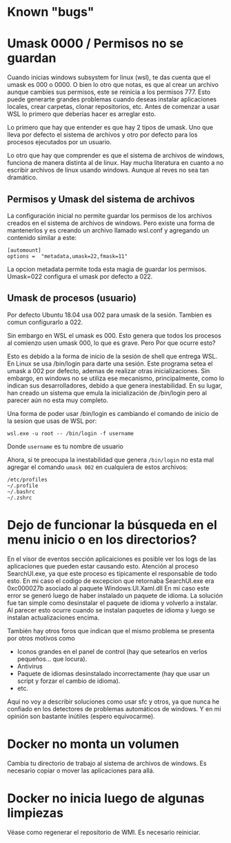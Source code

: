 # Known "bugs"

# Umask 0000 / Permisos no se guardan
Cuando inicias windows subsystem for linux (wsl), te das cuenta que el umask es 000 o 0000. 
O bien lo otro que notas, es que al crear un archivo aunque cambies sus permisos, este se reinicia a los permisos 777.
Esto puede generarte grandes problemas cuando deseas instalar aplicaciones locales, crear carpetas, clonar repositorios, etc.
Antes de comenzar a usar WSL lo primero que deberías hacer es arreglar esto.

Lo primero que hay que entender es que hay 2 tipos de umask. Uno que lleva por defecto el sistema de archivos y otro por defecto
para los procesos ejecutados por un usuario.

Lo otro que hay que comprender es que el sistema de archivos de windows, funciona de manera distinta al de linux.
Hay mucha literatura en cuanto a no escribir archivos de linux usando windows. Aunque al reves no sea tan dramático.

## Permisos y Umask del sistema de archivos
La configuración inicial no permite guardar los permisos de los archivos creados en el sistema de archivos de windows.
Pero existe una forma de mantenerlos y es creando un archivo llamado wsl.conf y agregando un contenido similar a este:
```
[automount]
options =  "metadata,umask=22,fmask=11"
```
La opcion metadata permite toda esta magia de guardar los permisos. Umask=022 configura el umask por defecto a 022.

## Umask de procesos (usuario)
Por defecto Ubuntu 18.04 usa 002 para umask de la sesión. Tambien es comun configurarlo a 022.

Sin embargo en WSL el umask es 000. Esto genera que todos los procesos al comienzo usen umask 000, lo que es grave.
Pero Por que ocurre esto?

Esto es debido a la forma de inicio de la sesión de shell que entrega WSL. 
En Linux se usa /bin/login para darte una sesión. Este programa setea el umask a 002 por defecto,
ademas de realizar otras inicializaciones. Sin embargo, en windows no se utiliza ese mecanismo,
principalmente, como lo indican sus desarrolladores, debido a que genera inestabilidad.
En su lugar, han creado un sistema que emula la inicialización de /bin/login pero
al parecer aún no esta muy completo.

Una forma de poder usar /bin/login es cambiando el comando de inicio de la sesion que usas de WSL por:
```
wsl.exe -u root -- /bin/login -f username
```
Donde `username` es tu nombre de usuario

Ahora, si te preocupa la inestabilidad que genera `/bin/login` no esta mal agregar el comando `umask 002` en cualquiera de estos archivos:
```
/etc/profiles
~/.profile
~/.bashrc
~/.zshrc
```

# Dejo de funcionar la búsqueda en el menu inicio o en los directorios?

En el visor de eventos sección aplicaiciones es posible ver los logs de las aplicaciones que pueden estar causando esto.
Atención al proceso SearchUI.exe, ya que este proceso es típicamente el responsable de todo esto.
En mi caso el codigo de excepcion que retornaba SearchUI.exe era 0xc000027b asociado al paquete Windows.UI.Xaml.dll
En mi caso este error se generó luego de haber instalado un paquete de idioma.
La solución fue tan simple como desinstalar el paquete de idioma y volverlo a instalar.
Al parecer esto ocurre cuando se instalan paquetes de idioma y luego se instalan actualizaciones encima.

También hay otros foros que indican que el mismo problema se presenta por otros motivos como
- Iconos grandes en el panel de control (hay que setearlos en verlos pequeños... que locura).
- Antivirus
- Paquete de idiomas desinstalado incorrectamente (hay que usar un script y forzar el cambio de idioma).
- etc.

Aqui no voy a describir soluciones como usar sfc y otros, ya que nunca he confiado en los detectores de problemas automáticos de windows.
Y en mi opinión son bastante inútiles (espero equivocarme).

# Docker no monta un volumen

Cambia tu directorio de trabajo al sistema de archivos de windows. Es necesario copiar o mover las aplicaciones para allá.

# Docker no inicia luego de algunas limpiezas

Véase como regenerar el repositorio de WMI. Es necesario reiniciar.

